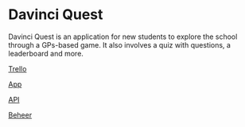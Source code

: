 # Davinci Quest

Davinci Quest is an application for new students to explore the school through a GPs-based game. It also involves a quiz with questions, a leaderboard and more.

[Trello](https://trello.com/b/krERsqJY/davinci-speurtocht/)

[App](https://github.com/newLisa/Da-Vinci-Speurtocht)

[API](https://github.com/newLisa/SpeurtochtApi)

[Beheer](https://github.com/newLisa/davincispeurtochtbeheer)


